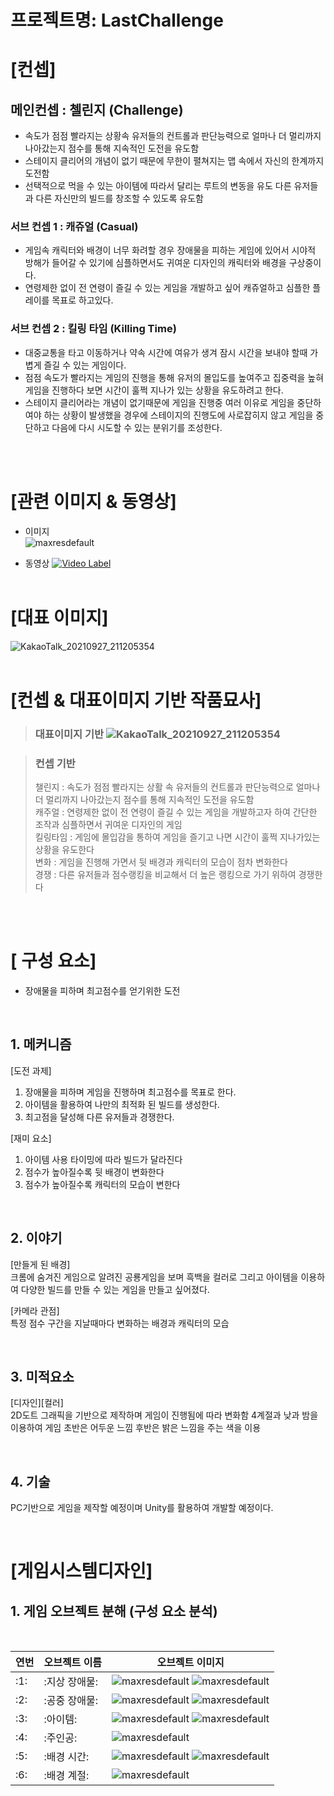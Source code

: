 # 프로젝트명: LastChallenge

# [컨셉]

## 메인컨셉 : 첼린지 (Challenge)

- 속도가 점점 빨라지는 상황속 유저들의 컨트롤과 판단능력으로 얼마나 더 멀리까지 나아갔는지 점수를 통해 지속적인 도전을 유도함
- 스테이지 클리어의 개념이 없기 때문에 무한이 펼쳐지는 맵 속에서 자신의 한계까지 도전함
- 선택적으로 먹을 수 있는 아이템에 따라서 달리는 루트의 변동을 유도 다른 유저들과  다른 자신만의 빌드를 창조할 수 있도록 유도함

### 서브 컨셉 1 : 캐쥬얼 (Casual)

- 게임속 캐릭터와 배경이 너무 화려할 경우 장애물을 피하는 게임에 있어서 시야적 방해가 들어갈 수 있기에 심플하면서도 귀여운 디자인의 캐릭터와 배경을 구상중이다.
- 연령제한 없이 전 연령이 즐길 수 있는 게임을 개발하고 싶어 캐쥬얼하고 심플한 플레이를 목표로 하고있다.

### 서브 컨셉 2 : 킬링 타임 (Killing Time)

- 대중교통을 타고 이동하거나 약속 시간에 여유가 생겨 잠시 시간을 보내야 할때 가볍게 즐길 수 있는 게임이다.
- 점점 속도가 빨라지는 게임의 진행을 통해 유저의 몰입도를 높여주고 집중력을 높혀 게임을 진행하다 보면 시간이 훌쩍 지나가 있는 상황을 유도하려고 한다.
- 스테이지 클리어라는 개념이 없기때문에 게임을 진행중 여러 이유로 게임을 중단하여야 하는 상황이 발생했을 경우에 스테이지의 진행도에 사로잡히지 않고 게임을 중단하고 다음에 다시 시도할 수 있는 분위기를 조성한다.

<br><br>

# [관련 이미지 & 동영상]

- 이미지  
  ![maxresdefault](https://user-images.githubusercontent.com/80164628/136870804-c839b2d9-89a5-4cff-a495-2e61c6aa2575.jpg)
  
  

- 동영상
  [![Video Label](https://user-images.githubusercontent.com/80164628/138698490-2d62b723-d40b-45bb-ac12-77191d3ad3b7.PNG)](https://www.youtube.com/watch?v=nAMmUDSiUQ8&t=1s)
<br><br>

# [대표 이미지]

![KakaoTalk_20210927_211205354](https://user-images.githubusercontent.com/80164628/136870378-f7e4243a-d2dd-4a0c-91e7-00019a1c8249.jpg)
<br><br>

# [컨셉 & 대표이미지 기반 작품묘사]

> ### 대표이미지 기반  ![KakaoTalk_20210927_211205354](https://user-images.githubusercontent.com/80164628/136870378-f7e4243a-d2dd-4a0c-91e7-00019a1c8249.jpg)

> ### 컨셉 기반
> 챌린지 : 속도가 점점 빨라지는 상활 속 유저들의 컨트롤과 판단능력으로 얼마나 더 멀리까지 나아갔는지 점수를 통해 지속적인 도전을 유도함  
> 캐주얼 : 연령제한 없이 전 연령이 즐길 수 있는 게임을 개발하고자 하여 간단한 조작과 심플하면서 귀여운 디자인의 게임  
> 킬링타임 : 게임에 몰입감을 통하여 게임을 즐기고 나면 시간이 훌쩍 지나가있는 상황을 유도한다  
> 변화 : 게임을 진행해 가면서 뒷 배경과 캐릭터의 모습이 점차 변화한다  
> 경쟁 : 다른 유저들과 점수랭킹을 비교해서 더 높은 랭킹으로 가기 위하여 경쟁한다  

<br><br>

# [<Last Challenge> 구성 요소]

- 장애물을 피하며 최고점수를 얻기위한 도전

<br>

## 1. 메커니즘

[도전 과제]

1. 장애물을 피하며 게임을 진행하며 최고점수를 목표로 한다.
2. 아이템을 활용하여 나만의 최적화 된 빌드를 생성한다.
3. 최고점을 달성해 다른 유저들과 경쟁한다.

[재미 요소]

1. 아이템 사용 타이밍에 따라 빌드가 달라진다
2. 점수가 높아질수록 뒷 배경이 변화한다
3. 점수가 높아질수록 캐릭터의 모습이 변한다

<br>

## 2. 이야기

[만들게 된 배경]  
크롬에 숨겨진 게임으로 알려진 공룡게임을 보며 흑백을 컬러로 그리고 아이템을 이용하여 다양한 빌드를 만들 수 있는 게임을 만들고 싶어졌다.

[카메라 관점]  
특정 점수 구간을 지날때마다 변화하는 배경과 캐릭터의 모습

<br>

## 3. 미적요소

[디자인][컬러]  
2D도트 그래픽을 기반으로 제작하며 게임이 진행됨에 따라 변화함
4계절과 낮과 밤을 이용하여 게임 초반은 어두운 느낌 후반은 밝은 느낌을 주는 색을 이용

<br>

## 4. 기술

PC기반으로 게임을 제작할 예정이며 Unity를 활용하여 개발할 예정이다.  

<br>

# [게임시스템디자인]  

## 1. 게임 오브젝트 분해 (구성 요소 분석)
  
<br>

|연번|오브젝트 이름|오브젝트 이미지|
|------|---|---|
|:1:|:지상 장애물:|![maxresdefault](https://user-images.githubusercontent.com/80164628/138705463-264c7b83-a806-4247-a030-33d86be6963b.png) ![maxresdefault](https://user-images.githubusercontent.com/80164628/138705499-4958fb82-9287-44d9-a2bf-9869f78ead9e.png)|
|:2:|:공중 장애물:|![maxresdefault](https://user-images.githubusercontent.com/80164628/138705546-4904f21b-0259-4d0b-963c-da70b4a8b23d.png) ![maxresdefault](https://user-images.githubusercontent.com/80164628/138705577-dee8984a-c8f3-4573-b659-59f96226b157.png)|
|:3:|:아이템:|![maxresdefault](https://user-images.githubusercontent.com/80164628/138705624-72221b7a-a283-42df-838f-7bdabbcb529d.png) ![maxresdefault](https://user-images.githubusercontent.com/80164628/138705643-cf406cd7-27f4-4217-8d18-ea5cdc70ad01.png)|
|:4:|:주인공:|![maxresdefault](https://user-images.githubusercontent.com/80164628/138705672-b35d8a2b-429e-4adf-ba71-dce62a1a62d9.png)|
|:5:|:배경 시간:|![maxresdefault](https://user-images.githubusercontent.com/80164628/138705693-d8c5f91d-588c-43b6-9737-59972a82f938.png) ![maxresdefault](https://user-images.githubusercontent.com/80164628/138705711-4d620697-4104-424b-a342-4220d4302da6.png)|
|:6:|:배경 계절:|![maxresdefault](https://user-images.githubusercontent.com/80164628/138705733-0e7b0175-4348-4dee-9d81-f87ff2127a9c.png)|
